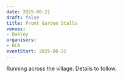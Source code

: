```yaml
---
date: 2025-06-21
draft: false
title: Front Garden Stalls
venues:
- Oakley
organisers:
- OCA
eventStart: 2025-06-21
---
```


Running across the village. Details to follow.